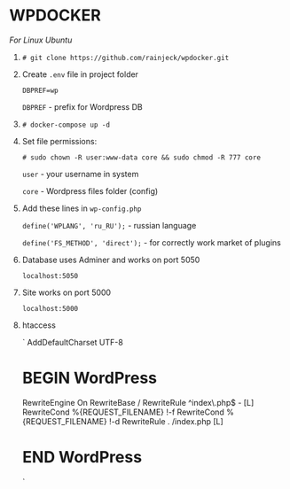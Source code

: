 # WPDOCKER

*For Linux Ubuntu*

1. `# git clone https://github.com/rainjeck/wpdocker.git`

2. Create `.env` file in project folder

	`DBPREF=wp`

	`DBPREF` - prefix for Wordpress DB

3. `# docker-compose up -d`

4. Set file permissions:

	`# sudo chown -R user:www-data core && sudo chmod -R 777 core`

	`user` - your username in system

	`core` - Wordpress files folder (config)
	
5. Add these lines in `wp-config.php`
	
	`define('WPLANG', 'ru_RU');` - russian language
	
	`define('FS_METHOD', 'direct');` - for correctly work market of plugins


5. Database uses Adminer and works on port 5050

	`localhost:5050`

6. Site works on port 5000

	`localhost:5000`
	
7. htaccess
	
	`
	AddDefaultCharset UTF-8

	# BEGIN WordPress
	<IfModule mod_rewrite.c>
	RewriteEngine On
	RewriteBase /
	RewriteRule ^index\.php$ - [L]
	RewriteCond %{REQUEST_FILENAME} !-f
	RewriteCond %{REQUEST_FILENAME} !-d
	RewriteRule . /index.php [L]

	</IfModule>

	# END WordPress
	`
